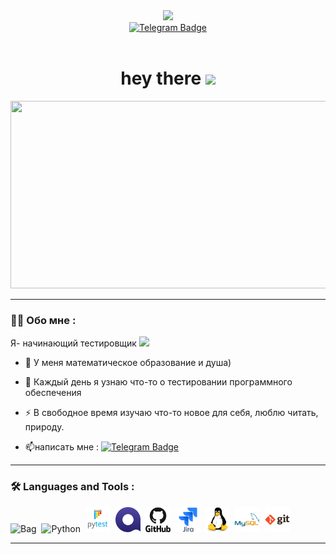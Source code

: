 <div id="header" align="center">
   <img src="https://media.giphy.com/media/3kPDmoWdBpQPNhCnUG/giphy.gif" width="100"/>
 <div id="badges">
  <a href="https://t.me/VeraPolyakova20">
    <img src="https://img.shields.io/badge/Telegram-blue?style=for-the-badge&logo=telegram&logoColor=white" alt="Telegram Badge"/>
  </a>  
 </div>
 <img src="https://komarev.com/ghpvc/?username=VeraPoluakova01&style=flat-square&color=blue" alt=""/> 

<h1>
  hey there
  <img src="https://media.giphy.com/media/hvRJCLFzcasrR4ia7z/giphy.gif" width="30px"/>
</h1>  
<div align="center">
  <img src="https://media.giphy.com/media/W2KZgZo97jtC313Hn9/giphy.gif" width="600" height="300"/>
</div>
</div>

---
### :woman_technologist: Обо мне :
Я- начинающий тестировщик  <img src="https://media.giphy.com/media/WUlplcMpOCEmTGBtBW/giphy.gif" width="30">
- :telescope: У меня математическое образование и душа) 
- :seedling: Каждый день я узнаю что-то о тестировании программного обеспечения 

- :zap: В свободное время изучаю что-то новое для себя, люблю читать, природу.

- :mailbox:написать мне : [![Telegram Badge](https://img.shields.io/badge/Telegram-blue?style=for-the-badge&logo=telegram&logoColor=white)](https://t.me/VeraPolyakova20)

---

### :hammer_and_wrench: Languages and Tools :
<div>
  <img 
    src="https://camo.githubusercontent.com/437d9463f63b5943b98db21e12dfdaa03b246070f7a68365a59a3ffc3618d53c/68747470733a2f2f63646e2d69636f6e732d706e672e666c617469636f6e2e636f6d2f3531322f373138372f373138373339392e706e67" 
     title="Bag" alt="Bag" width="40" height="40"/>&nbsp;
  <img 
   src="https://camo.githubusercontent.com/72a4e93982a141e94a261781c6123efe1e35f2f2a557558a742054ca623da6b3/68747470733a2f2f63646e2d69636f6e732d706e672e666c617469636f6e2e636f6d2f3531322f353936382f353936383335302e706e67" 
    alt="Python" width="40" height="40"/>&nbsp;
  <img src="https://github.com/devicons/devicon/blob/master/icons/pytest/pytest-original-wordmark.svg" title="Flutter" alt="Flutter" width="40" height="40"/>&nbsp;
  <img src="https://github.com/Lexxx42/Lexxx42.github.io/blob/main/images/qase.png" title="qase" alt="qase " width="40" height="40"/>&nbsp;
  <img src="https://github.com/devicons/devicon/blob/master/icons/github/github-original-wordmark.svg" title="github" alt="github " width="40" height="40"/>&nbsp;
  <img src="https://github.com/devicons/devicon/blob/master/icons/jira/jira-original-wordmark.svg"  title="jira" alt="jira" width="40" height="40"/>&nbsp;
  <img src="https://github.com/devicons/devicon/blob/master/icons/linux/linux-original.svg" title="linux" alt="linux" width="40" height="40"/>&nbsp;
  <img src="https://github.com/devicons/devicon/blob/master/icons/mysql/mysql-original-wordmark.svg" title="mysql" alt="mysql" width="40" height="40"/>&nbsp;
  <img src="https://github.com/devicons/devicon/blob/master/icons/git/git-original-wordmark.svg" title="Git" alt="Git" width="40" height="40"/>
</div>

---

<!--
**VeraPoluakova01/VeraPoluakova01** is a ✨ _special_ ✨ repository because its `README.md` (this file) appears on your GitHub profile.

Here are some ideas to get you started:

- 🔭 I’m currently working on ...
- 🌱 I’m currently learning ...
- 👯 I’m looking to collaborate on ...
- 🤔 I’m looking for help with ...
- 💬 Ask me about ...
- 📫 How to reach me: ...
- 😄 Pronouns: ...
- ⚡ Fun fact: ...
-->
